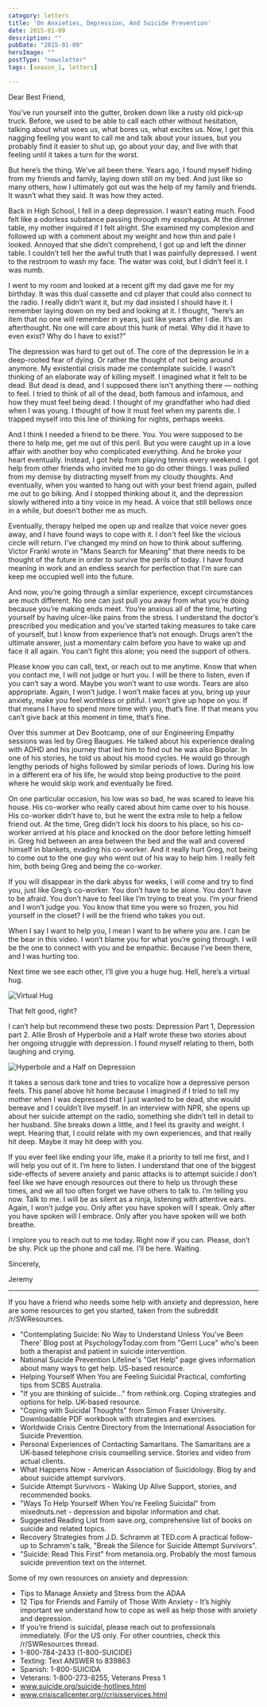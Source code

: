 ```yaml
---
category: letters
title: 'On Anxieties, Depression, And Suicide Prevention'
date: 2015-01-09
description: ""
pubDate: "2015-01-09"
heroImage: ""
postType: "newsletter"
tags: [season_1, letters]

---
```




Dear Best Friend,

You’ve run yourself into the gutter, broken down like a rusty old pick-up truck. Before, we used to be able to call each other without hesitation, talking about what woes us, what bores us, what excites us. Now, I get this nagging feeling you want to call me and talk about your issues, but you probably find it easier to shut up, go about your day, and live with that feeling until it takes a turn for the worst.

But here’s the thing. We’ve all been there. Years ago, I found myself hiding from my friends and family, laying down still on my bed. And just like so many others, how I ultimately got out was the help of my family and friends. It wasn’t what they said. It was how they acted.

Back in High School, I fell in a deep depression. I wasn’t eating much. Food felt like a odorless substance passing through my esophagus. At the dinner table, my mother inquired if I felt alright. She examined my complexion and followed up with a comment about my weight and how thin and pale I looked. Annoyed that she didn’t comprehend, I got up and left the dinner table. I couldn’t tell her the awful truth that I was painfully depressed. I went to the restroom to wash my face. The water was cold, but I didn’t feel it. I was numb.

I went to my room and looked at a recent gift my dad gave me for my birthday. It was this dual cassette and cd player that could also connect to the radio. I really didn’t want it, but my dad insisted I should have it. I remember laying down on my bed and looking at it. I thought, “here’s an item that no one will remember in years, just like years after I die. It’s an afterthought. No one will care about this hunk of metal. Why did it have to even exist? Why do I have to exist?"

The depression was hard to get out of. The core of the depression lie in a deep-rooted fear of dying. Or rather the thought of not being around anymore. My existential crisis made me contemplate suicide. I wasn’t thinking of an elaborate way of killing myself. I imagined what it felt to be dead. But dead is dead, and I supposed there isn't anything there — nothing to feel. I tried to think of all of the dead, both famous and infamous, and how they must feel being dead. I thought of my grandfather who had died when I was young. I thought of how it must feel when my parents die. I trapped myself into this line of thinking for nights, perhaps weeks.

And I think I needed a friend to be there. You. You were supposed to be there to help me, get me out of this peril. But you were caught up in a love affair with another boy who complicated everything. And he broke your heart eventually. Instead, I got help from playing tennis every weekend. I got help from other friends who invited me to go do other things. I was pulled from my demise by distracting myself from my cloudy thoughts. And eventually, when you wanted to hang out with your best friend again, pulled me out to go biking. And I stopped thinking about it, and the depression slowly withered into a tiny voice in my head. A voice that still bellows once in a while, but doesn’t bother me as much.

Eventually, therapy helped me open up and realize that voice never goes away, and I have found ways to cope with it. I don't feel like the vicious circle will return. I've changed my mind on how to think about suffering. Victor Frankl wrote in "Mans Search for Meaning" that there needs to be thought of the future in order to survive the perils of today. I have found meaning in work and an endless search for perfection that I’m sure can keep me occupied well into the future.

And now, you’re going through a similar experience, except circumstances are much different. No one can just pull you away from what you’re doing because you’re making ends meet. You’re anxious all of the time, hurting yourself by having ulcer-like pains from the stress. I understand the doctor’s prescribed you medication and you’ve started taking measures to take care of yourself, but I know from experience that’s not enough. Drugs aren’t the ultimate answer, just a momentary calm before you have to wake up and face it all again. You can’t fight this alone; you need the support of others.

Please know you can call, text, or reach out to me anytime. Know that when you contact me, I will not judge or hurt you. I will be there to listen, even if you can’t say a word. Maybe you won’t want to use words. Tears are also appropriate. Again, I won’t judge. I won’t make faces at you, bring up your anxiety, make you feel worthless or pitiful. I won’t give up hope on you. If that means I have to spend more time with you, that’s fine. If that means you can’t give back at this moment in time, that’s fine.

Over this summer at Dev Bootcamp, one of our Engineering Empathy sessions was led by Greg Baugues. He talked about his experience dealing with ADHD and his journey that led him to find out he was also Bipolar. In one of his stories, he told us about his mood cycles. He would go through lengthy periods of highs followed by similar periods of lows. During his low in a different era of his life, he would stop being productive to the point where he would skip work and eventually be fired.

On one particular occasion, his low was so bad, he was scared to leave his house. His co-worker who really cared about him came over to his house. His co-worker didn’t have to, but he went the extra mile to help a fellow friend out. At the time, Greg didn’t lock his doors to his place, so his co-worker arrived at his place and knocked on the door before letting himself in. Greg hid between an area between the bed and the wall and covered himself in blankets, evading his co-worker. And it really hurt Greg, not being to come out to the one guy who went out of his way to help him. I really felt him, both being Greg and being the co-worker.

If you will disappear in the dark abyss for weeks, I will come and try to find you, just like Greg’s co-worker. You don’t have to be alone. You don’t have to be afraid. You don’t have to feel like I’m trying to treat you. I’m your friend and I won’t judge you. You know that time you were so frozen, you hid yourself in the closet? I will be the friend who takes you out.

When I say I want to help you, I mean I want to be where you are. I can be the bear in this video. I won’t blame you for what you’re going through. I will be the one to connect with you and be empathic. Because I’ve been there, and I was hurting too.

Next time we see each other, I’ll give you a huge hug. Hell, here’s a virtual hug.

![Virtual Hug](https://gallery.tinyletterapp.com/b7acb1dd09358f1ed19f16a562a005fc08d42511/images/b1fd6d10-6194-442d-ae22-7e58b7f18dd1.png)

That felt good, right?

I can’t help but recommend these two posts: Depression Part 1, Depression part 2. Allie Brosh of Hyperbole and a Half wrote these two stories about her ongoing struggle with depression. I found myself relating to them, both laughing and crying.

![Hyperbole and a Half on Depression](https://gallery.tinyletterapp.com/b7acb1dd09358f1ed19f16a562a005fc08d42511/images/847f58a1-67a8-4932-8da6-0d9ea6dc86e7.png)

It takes a serious dark tone and tries to vocalize how a depressive person feels. This panel above hit home because I imagined if I tried to tell my mother when I was depressed that I just wanted to be dead, she would bereave and I couldn’t live myself. In an interview with NPR, she opens up about her suicide attempt on the radio, something she didn’t tell in detail to her husband. She breaks down a little, and I feel its gravity and weight. I wept. Hearing that, I could relate with my own experiences, and that really hit deep. Maybe it may hit deep with you.

If you ever feel like ending your life, make it a priority to tell me first, and I will help you out of it. I’m here to listen. I understand that one of the biggest side-effects of severe anxiety and panic attacks is to attempt suicide.I don’t feel like we have enough resources out there to help us through these times, and we all too often forget we have others to talk to. I’m telling you now. Talk to me. I will be as silent as a ninja, listening with attentive ears. Again, I won’t judge you. Only after you have spoken will I speak. Only after you have spoken will I embrace. Only after you have spoken will we both breathe.

I implore you to reach out to me today. Right now if you can. Please, don’t be shy. Pick up the phone and call me. I’ll be here. Waiting.

Sincerely,

Jeremy

---

If you have a friend who needs some help with anxiety and depression, here are some resources to get you started, taken from the subreddit /r/SWResources.

- "Contemplating Suicide: No Way to Understand Unless You've Been There' Blog post at PsychologyToday.com from "Gerri Luce" who's been both a therapist and patient in suicide intervention.
- National Suicide Prevention Lifeline's "Get Help” page gives information about many ways to get help. US-based resource.
- Helping Yourself When You are Feeling Suicidal Practical, comforting tips from SCBS Australia.
- "If you are thinking of suicide..." from rethink.org. Coping strategies and options for help. UK-based resource.
- "Coping with Suicidal Thoughts" from Simon Fraser University. Downloadable PDF workbook with strategies and exercises.
- Worldwide Crisis Centre Directory from the International Association for Suicide Prevention.
- Personal Experiences of Contacting Samaritans. The Samaritans are a UK-based telephone crisis counselling service. Stories and video from actual clients.
- What Happens Now - American Association of Suicidology. Blog by and about suicide attempt survivors.
- Suicide Attempt Survivors - Waking Up Alive Support, stories, and recommended books.
- "Ways To Help Yourself When You're Feeling Suicidal" from mixednuts.net - depression and bipolar information and chat.
- Suggested Reading List from save.org, comprehensive list of books on suicide and related topics.
- Recovery Strategies from J.D. Schramm at TED.com A practical follow-up to Schramm's talk, "Break the Silence for Suicide Attempt Survivors".
- "Suicide: Read This First" from metanoia.org. Probably the most famous suicide prevention text on the internet.

Some of my own resources on anxiety and depression:

- Tips to Manage Anxiety and Stress from the ADAA
- 12 Tips for Friends and Family of Those With Anxiety - It’s highly important we understand how to cope as well as help those with anxiety and depression.
- If you’re friend is suicidal, please reach out to professionals immediately. (For the US only. For other countries, check this /r/SWResources thread.
- 1-800-784-2433 (1-800-SUICIDE)
- Texting: Text ANSWER to 839863
- Spanish: 1-800-SUICIDA
- Veterans: 1-800-273-8255, Veterans Press 1
- www.suicide.org/suicide-hotlines.html
- www.crisiscallcenter.org//crisisservices.html
